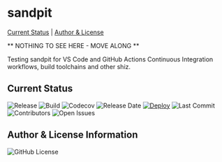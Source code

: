 sandpit
=======

[Current Status](#currentstatus) | [Author & License](#author)

** NOTHING TO SEE HERE - MOVE ALONG **

Testing sandpit for VS Code and GitHub Actions Continuous Integration workflows,
build toolchains and other shiz.

## <a name="currentstatus">Current Status</a>

![Release](https://img.shields.io/github/v/release/semuadmin/semuadmin_sandpit)
![Build](https://img.shields.io/github/actions/workflow/status/semuadmin/semuadmin_sandpit/main.yml)
![Codecov](https://img.shields.io/codecov/c/github/semuadmin/semuadmin_sandpit)
![Release Date](https://img.shields.io/github/release-date-pre/semuadmin/semuadmin_sandpit)
[![Deploy](https://github.com/semuadmin/semuadmin_sandpit/actions/workflows/deploy.yml/badge.svg)](https://github.com/semuadmin/semuadmin_sandpit/actions/workflows/deploy.yml)
![Last Commit](https://img.shields.io/github/last-commit/semuadmin/semuadmin_sandpit)
![Contributors](https://img.shields.io/github/contributors/semuadmin/semuadmin_sandpit.svg)
![Open Issues](https://img.shields.io/github/issues-raw/semuadmin/semuadmin_sandpit)


## <a name="author">Author & License Information</a>

![GitHub License](https://img.shields.io/github/license/semuadmin/semuadmin_sandpit)
